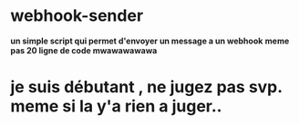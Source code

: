 # webhook-sender

**un simple script qui permet d'envoyer un message a un webhook**
**meme pas 20 ligne de code mwawawawawa**

# je suis débutant , ne jugez pas svp. meme si la y'a rien a juger..

